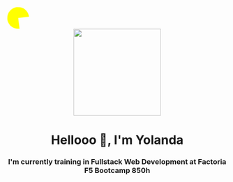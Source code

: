 <style>
  .pacman-container {
    width: 50px;
    height: 50px;
    position: relative;
    overflow: hidden;
  }

  .pacman {
    width: 0;
    height: 0;
    border-right: 25px solid transparent;
    border-top: 25px solid yellow;
    border-left: 25px solid yellow;
    border-bottom: 25px solid yellow;
    border-top-left-radius: 25px;
    border-top-right-radius: 25px;
    border-bottom-left-radius: 25px;
    border-bottom-right-radius: 25px;
    position: absolute;
    animation: eat 0.5s infinite;
  }

  @keyframes eat {
    0%, 100% {
      transform: rotate(45deg);
    }
    50% {
      transform: rotate(0deg);
    }
  }
</style>


<div class="pacman-container">
  <div class="pacman"></div>
</div>


<div id="header" align="center">
    <img src="https://media3.giphy.com/media/v1.Y2lkPTc5MGI3NjExNDAwZWZjOTc5NDM2Y2E0NWM5Zjk5MmRhZjlhMjlhNTM0YTYwYmY2NyZlcD12MV9pbnRlcm5hbF9naWZzX2dpZklkJmN0PWc/wf5mC3pbEOl8jySCJe/giphy.gif" width="200" >
    <h1 align="center">Hellooo 👋, I'm Yolanda</h1>
    <h3 align="center">I'm currently training in Fullstack Web Development at Factoria F5 Bootcamp 850h</h3>
    
</div>


<!--
**alfaryolanda79/alfaryolanda79** is a ✨ _special_ ✨ repository because its `README.md` (this file) appears on your GitHub profile.

Here are some ideas to get you started:

- 🔭 I’m currently working on ...
- 🌱 I’m currently learning ...
- 👯 I’m looking to collaborate on ...
- 🤔 I’m looking for help with ...
- 💬 Ask me about ...
- 📫 How to reach me: ...
- 😄 Pronouns: ...
- ⚡ Fun fact: ...
-->
